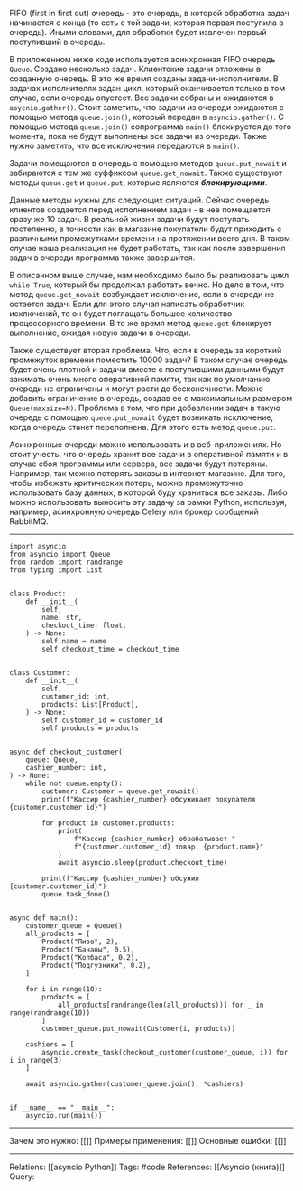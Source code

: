 FIFO (first in first out) очередь - это очередь, в которой обработка задач начинается с конца (то есть с той задачи, которая первая поступила в очередь). Иными словами, для обработки будет извлечен первый поступивший в очередь. 

В приложенном ниже коде используется асинхронная FIFO очередь `Queue`. Создано несколько задач. Клиентские задачи отложены в созданную очередь. В это же время созданы задачи-исполнители. В задачах исполнителях задан цикл, который оканчивается только в том случае, если очередь опустеет. Все задачи собраны и ожидаются в `asycnio.gather()`. Стоит заметить, что задачи из очереди ожидаются с помощью метода `queue.join()`, который передан в `asyncio.gather()`. С помощью метода `queue.join()` сопрограмма `main()` блокируется до того момента, пока не будут выполнены все задачи из очереди. Также нужно заметить, что все исключения передаются в `main()`. 

Задачи помещаются в очередь с помощью методов `queue.put_nowait` и забираются с тем же суффиксом `queue.get_nowait`. Также существуют методы `queue.get` и `queue.put`, которые являются ***блокирующими***. 

Данные методы нужны для следующих ситуаций. Сейчас очередь клиентов создается перед исполнением задач - в нее помещается сразу же 10 задач. В реальной жизни задачи будут поступать постепенно, в точности как в магазине покупатели будут приходить с различными промежутками времени на протяжении всего дня. В таком случае наша реализация не будет работать, так как после завершения задач в очереди программа также завершится. 

В описанном выше случае, нам необходимо было бы реализовать цикл `while True`, который бы продолжал работать вечно. Но дело в том, что метод `queue.get_nowait` возбуждает исключение, если в очереди не остается задач. Если для этого случая написать обработчик исключений, то он будет поглащать большое количество процессорного времени. В то же время метод `queue.get` блокирует выполнение, ожидая новую задачи в очереди. 

Также существует вторая проблема. Что, если в очередь за короткий промежуток времени поместить 10000 задач? В таком случае очередь будет очень плотной и задачи вместе с поступившими данными будут занимать очень много оперативной памяти, так как по умолчанию очереди не ограничены и могут расти до бесконечности. Можно добавить ограничение в очередь, создав ее с максимальным размером `Queue(maxsize=N)`. Проблема в том, что при добавлении задач в такую очередь с помощью `queue.put_nowait` будет возникать исключение, когда очередь станет переполнена. Для этого есть метод `queue.put`. 

Асинхронные очереди можно использовать и в веб-приложениях. Но стоит учесть, что очередь хранит все задачи в оперативной памяти и в случае сбоя программы или сервера, все задачи будут потеряны. Например, так можно потерять заказы в интернет-магазине. 
Для того, чтобы избежать критических потерь, можно промежуточно использовать базу данных, в которой буду храниться все заказы. Либо можно использовать выносить эту задачу за рамки Python, используя, например, асинхронную очередь Celery или брокер сообщений RabbitMQ. 

___
```
import asyncio
from asyncio import Queue
from random import randrange
from typing import List


class Product:
    def __init__(
        self,
        name: str,
        checkout_time: float,
    ) -> None:
        self.name = name
        self.checkout_time = checkout_time


class Customer:
    def __init__(
        self,
        customer_id: int,
        products: List[Product],
    ) -> None:
        self.customer_id = customer_id
        self.products = products


async def checkout_customer(
    queue: Queue,
    cashier_number: int,
) -> None:
    while not queue.empty():
        customer: Customer = queue.get_nowait()
        print(f"Кассир {cashier_number} обсуживает покупателя {customer.customer_id}")

        for product in customer.products:
            print(
                f"Кассир {cashier_number} обрабатывает "
                f"{customer.customer_id} товар: {product.name}"
            )
            await asyncio.sleep(product.checkout_time)

        print(f"Кассир {cashier_number} обсужил {customer.customer_id}")
        queue.task_done()


async def main():
    customer_queue = Queue()
    all_products = [
        Product("Пиво", 2),
        Product("Бананы", 0.5),
        Product("Колбаса", 0.2),
        Product("Подгузники", 0.2),
    ]

    for i in range(10):
        products = [
            all_products[randrange(len(all_products))] for _ in range(randrange(10))
        ]
        customer_queue.put_nowait(Customer(i, products))

    cashiers = [
        asyncio.create_task(checkout_customer(customer_queue, i)) for i in range(3)
    ]

    await asyncio.gather(customer_queue.join(), *cashiers)


if __name__ == "__main__":
    asyncio.run(main())

```
___
Зачем это нужно: [[]] 
Примеры применения: [[]] 
Основные ошибки: [[]]
___
Relations: [[asyncio Python]] 
Tags: #code
References: [[Asyncio (книга)]] 
Query: 